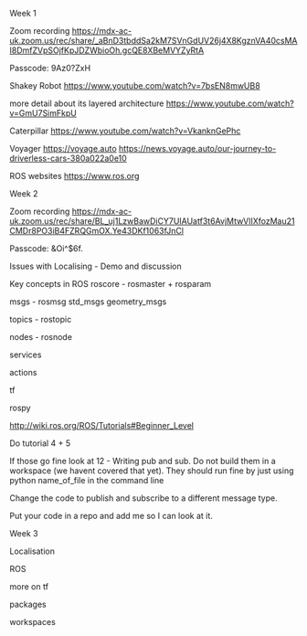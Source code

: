 Week 1

Zoom recording
https://mdx-ac-uk.zoom.us/rec/share/_aBnD3tbddSa2kM7SVnGdUV26j4X8KgznVA40csMAI8DmfZVpSOjfKpJDZWbioOh.gcQE8XBeMVYZyRtA

Passcode: 9Az0?ZxH 

Shakey Robot
https://www.youtube.com/watch?v=7bsEN8mwUB8

more detail about its layered architecture
https://www.youtube.com/watch?v=GmU7SimFkpU

Caterpillar
https://www.youtube.com/watch?v=VkanknGePhc

Voyager
https://voyage.auto
https://news.voyage.auto/our-journey-to-driverless-cars-380a022a0e10

ROS websites
https://www.ros.org



Week 2

Zoom recording
https://mdx-ac-uk.zoom.us/rec/share/BL_uj1LzwBawDiCY7UIAUatf3t6AvjMtwVlIXfozMau21CMDr8PO3iB4FZRQGmOX.Ye43DKf1063fJnCl

Passcode: &Oi\^$6f.

Issues with Localising - Demo and discussion


Key concepts in ROS
roscore    - rosmaster + rosparam

msgs       - rosmsg
std_msgs
geometry_msgs

topics     - rostopic

nodes      - rosnode

services

actions

tf

rospy

http://wiki.ros.org/ROS/Tutorials#Beginner_Level

Do tutorial 4 + 5

If those go fine look at 12 - Writing pub and sub.
Do not build them in a workspace (we havent covered that yet). They should run fine by just using python name_of_file in the command line

Change the code to publish and subscribe to a different message type.

Put your code in a repo and add me so I can look at it.

Week 3

Localisation

ROS

more on tf

packages

workspaces
